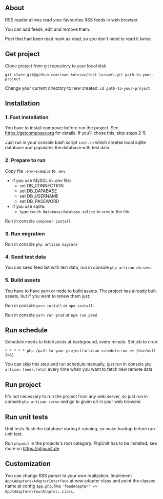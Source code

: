 ## About

RSS reader allows read your favourites RSS feeds in web browser.

You can add feeds, edit and remove them.

Post that had been read mark as read, so you don't need to read it twice. 

## Get project
Clone project from git repository to your local disk

`git clone git@github.com:ivan-kolesov/test-laravel.git path-to-your-project`

Change your current directory to new created: `cd path-to-your-project`

## Installation

### 1. Fast installation

You have to install composer before run the project. See https://getcomposer.org for details.
If you'll chose this, skip steps 2-5.

Just run in your console bash script `init.sh` which creates local sqlite database and populates the database with test data.

### 2. Prepare to run

Copy file `.env-example` to `.env`

* if you use MySQL in *.env* file:
   * set DB_CONNECTION
   * set DB_DATABASE
   * set DB_USERNAME
   * set DB_PASSWORD
* if you use sqlite:
   * type `touch database/database.sqlite` to create the file

Run in console `composer install`

### 3. Run migration

Run in console `php artisan migrate`

### 4. Seed test data

You can seed feed list with test data, run in console `php artisan db:seed`

### 5. Build assets

You have to have yarn or node to build assets.
The project has already built assets, but if you want to renew them just:

Run in console `yarn install` or `npm install`.

Run in console `yarn run prod` or `npm run prod` 

## Run schedule

Schedule needs to fetch posts at background, every minute.
Set job to cron:

`* * * * * php /path-to-your-project/artisan schedule:run >> /dev/null 2>&1`

You can skip this step and run schedule manually, just run in console `php artisan feeds:fetch` every time when you want to fetch new remote data.

## Run project

It's not necessary to run the project from any web server, so just run in console `php artisan serve`
and go to given url in your web browser.

## Run unit tests

Unit tests flush the database during it running, so make backup before run unit test.

Run `phpunit` in the projects's root category. PhpUnit has to be installed, see more on https://phpunit.de

## Customization

You can change RSS parser to your own realization. Implement `App\Adapters\AdapterInterface` at new adapter class and
point the classes name at config `app.php`, like `'feedAdapter' => App\Adapters\YourAdapter::class`.